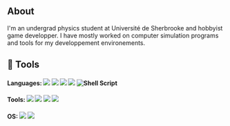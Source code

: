 
## About

I'm an undergrad physics student at Université de Sherbrooke and hobbyist game developper. I have mostly worked on computer simulation programs and tools for my developpement environements.

## :toolbox: Tools

#### Languages: <img src="https://img.shields.io/badge/python-3670A0?style=flat-square&logo=python&logoColor=white"> <img src="https://img.shields.io/badge/c++-%2300599C.svg?style=flat-square&logo=c%2B%2B&logoColor=white"> <img src="https://img.shields.io/badge/latex-%23008080.svg?style=flat-square&logo=latex&logoColor=white"> <img src="https://img.shields.io/badge/markdown-%23000000.svg?style=flat-square&logo=markdown&logoColor=white"> ![Shell Script](https://img.shields.io/badge/shell_script-%23121011.svg?style=flat-square&logo=gnu-bash&logoColor=white)

#### Tools: <img src="https://img.shields.io/badge/Visual%20Studio%20Code-0078d7.svg?style=flat-square&logo=visual-studio-code&logoColor=white"> <img src="https://img.shields.io/badge/Overleaf-47A141?style=flat-square&logo=Overleaf&logoColor=white" /> <img src="https://img.shields.io/badge/jupyter-%23FA0F00.svg?style=flat-square&logo=jupyter&logoColor=white&color=orange"> <img src="https://img.shields.io/badge/NeoVim-%2357A143.svg?&style=flat-square&logo=neovim&logoColor=white">

#### OS: <img src="https://img.shields.io/badge/Ubuntu-E95420?style=flat-square&logo=ubuntu&logoColor=white"> <img src="https://img.shields.io/badge/Windows-0078D6?style=flat-square&logo=windows&logoColor=white">

<!--### I'm learning 
![Godot Engine](https://img.shields.io/badge/GODOT-%23FFFFFF.svg?style=flat-square&logo=godot-engine) 
